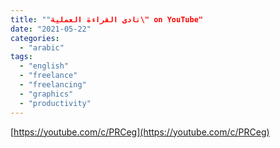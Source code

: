 ```yaml
---
title: ""نادى القراءة العملية\" on YouTube"
date: "2021-05-22"
categories: 
  - "arabic"
tags: 
  - "english"
  - "freelance"
  - "freelancing"
  - "graphics"
  - "productivity"
---
```


[https://youtube.com/c/PRCeg](https://youtube.com/c/PRCeg)

